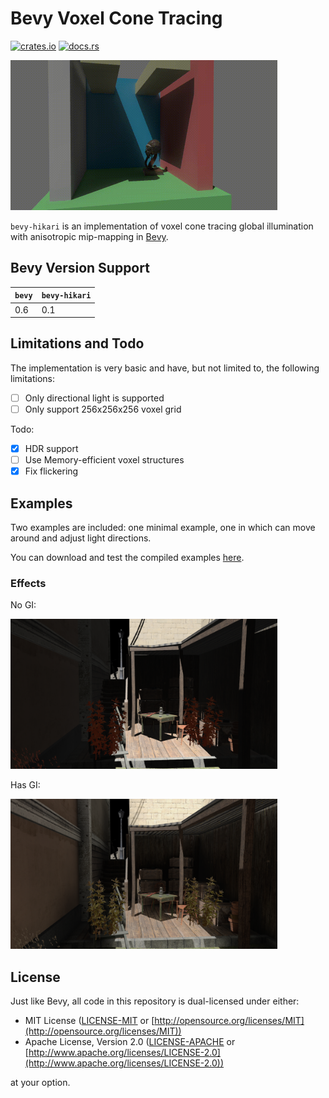 # Bevy Voxel Cone Tracing

[![crates.io](https://img.shields.io/crates/v/bevy-hikari)](https://crates.io/crates/bevy-hikari)
[![docs.rs](https://docs.rs/bevy-hikari/badge.svg)](https://docs.rs/bevy-hikari)

<img src="assets/screenshots/cover.gif" width="427" height="240" />

`bevy-hikari` is an implementation of voxel cone tracing global illumination with anisotropic mip-mapping in [Bevy](https://bevyengine.org/).

## Bevy Version Support
| `bevy` | `bevy-hikari` |
| ------ | ------------- |
| 0.6    | 0.1           |

## Limitations and Todo
The implementation is very basic and have, but not limited to, the following limitations:
- [ ] Only directional light is supported
- [ ] Only support 256x256x256 voxel grid

Todo:
- [x] HDR support
- [ ] Use Memory-efficient voxel structures
- [x] Fix flickering

## Examples
Two examples are included: one minimal example, one in which can move around and adjust light directions.

You can download and test the compiled examples [here](https://github.com/cryscan/bevy-hikari/releases).

### Effects
No GI:

<img src="assets/screenshots/no-gi.png" width="427" height="240" />

Has GI:

<img src="assets/screenshots/has-gi.png" width="427" height="240" />

## License
Just like Bevy, all code in this repository is dual-licensed under either:

* MIT License ([LICENSE-MIT](docs/LICENSE-MIT) or [http://opensource.org/licenses/MIT](http://opensource.org/licenses/MIT))
* Apache License, Version 2.0 ([LICENSE-APACHE](docs/LICENSE-APACHE) or [http://www.apache.org/licenses/LICENSE-2.0](http://www.apache.org/licenses/LICENSE-2.0))

at your option.
